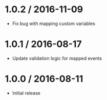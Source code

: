 
1.0.2 / 2016-11-09
==================

  * Fix bug with mapping custom variables

1.0.1 / 2016-08-17
==================

  * Update validation logic for mapped events

1.0.0 / 2016-08-11
==================

  * Initial release
